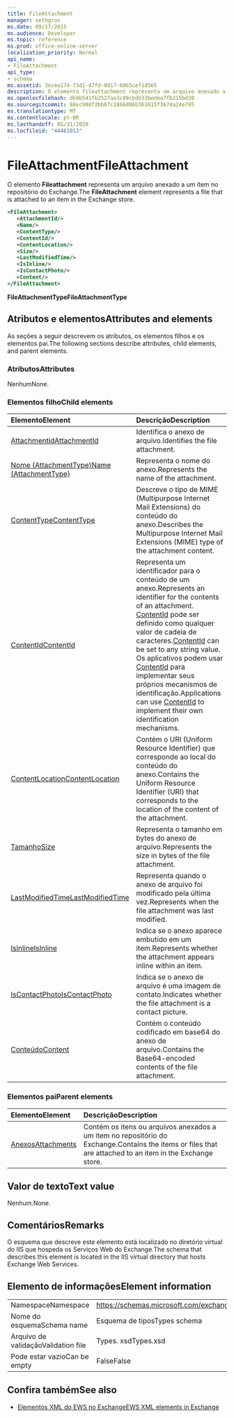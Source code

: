 ```yaml
---
title: FileAttachment
manager: sethgros
ms.date: 09/17/2015
ms.audience: Developer
ms.topic: reference
ms.prod: office-online-server
localization_priority: Normal
api_name:
- FileAttachment
api_type:
- schema
ms.assetid: 3ecea174-73d1-47fd-8917-6065cef1d565
description: O elemento fileattachment representa um arquivo anexado a um item no repositório do Exchange.
ms.openlocfilehash: db9b541fb2527ae3c09cbdb33bedea7fb215bd30
ms.sourcegitcommit: 88ec988f2bb67c1866d06b361615f3674a24e795
ms.translationtype: MT
ms.contentlocale: pt-BR
ms.lasthandoff: 05/31/2020
ms.locfileid: "44461013"
---
```

# <a name="fileattachment"></a><span data-ttu-id="aab99-103">FileAttachment</span><span class="sxs-lookup"><span data-stu-id="aab99-103">FileAttachment</span></span>

<span data-ttu-id="aab99-104">O elemento **Fileattachment** representa um arquivo anexado a um item no repositório do Exchange.</span><span class="sxs-lookup"><span data-stu-id="aab99-104">The **FileAttachment** element represents a file that is attached to an item in the Exchange store.</span></span> 
  
```XML
<FileAttachment>
   <AttachmentId/>
   <Name/>
   <ContentType/>
   <ContentId/>
   <ContentLocation/>
   <Size/>
   <LastModifiedTime/>
   <IsInline/>
   <IsContactPhoto/>
   <Content/>
</FileAttachment>
```

 <span data-ttu-id="aab99-105">**FileAttachmentType**</span><span class="sxs-lookup"><span data-stu-id="aab99-105">**FileAttachmentType**</span></span>
## <a name="attributes-and-elements"></a><span data-ttu-id="aab99-106">Atributos e elementos</span><span class="sxs-lookup"><span data-stu-id="aab99-106">Attributes and elements</span></span>

<span data-ttu-id="aab99-107">As seções a seguir descrevem os atributos, os elementos filhos e os elementos pai.</span><span class="sxs-lookup"><span data-stu-id="aab99-107">The following sections describe attributes, child elements, and parent elements.</span></span>
  
### <a name="attributes"></a><span data-ttu-id="aab99-108">Atributos</span><span class="sxs-lookup"><span data-stu-id="aab99-108">Attributes</span></span>

<span data-ttu-id="aab99-109">Nenhum</span><span class="sxs-lookup"><span data-stu-id="aab99-109">None.</span></span>
  
### <a name="child-elements"></a><span data-ttu-id="aab99-110">Elementos filho</span><span class="sxs-lookup"><span data-stu-id="aab99-110">Child elements</span></span>

|<span data-ttu-id="aab99-111">**Elemento**</span><span class="sxs-lookup"><span data-stu-id="aab99-111">**Element**</span></span>|<span data-ttu-id="aab99-112">**Descrição**</span><span class="sxs-lookup"><span data-stu-id="aab99-112">**Description**</span></span>|
|:-----|:-----|
|[<span data-ttu-id="aab99-113">Attachmentid</span><span class="sxs-lookup"><span data-stu-id="aab99-113">AttachmentId</span></span>](attachmentid.md) <br/> |<span data-ttu-id="aab99-114">Identifica o anexo de arquivo.</span><span class="sxs-lookup"><span data-stu-id="aab99-114">Identifies the file attachment.</span></span>  <br/> |
|[<span data-ttu-id="aab99-115">Nome (AttachmentType)</span><span class="sxs-lookup"><span data-stu-id="aab99-115">Name (AttachmentType)</span></span>](name-attachmenttype.md) <br/> |<span data-ttu-id="aab99-116">Representa o nome do anexo.</span><span class="sxs-lookup"><span data-stu-id="aab99-116">Represents the name of the attachment.</span></span>  <br/> |
|[<span data-ttu-id="aab99-117">ContentType</span><span class="sxs-lookup"><span data-stu-id="aab99-117">ContentType</span></span>](contenttype.md) <br/> |<span data-ttu-id="aab99-118">Descreve o tipo de MIME (Multipurpose Internet Mail Extensions) do conteúdo do anexo.</span><span class="sxs-lookup"><span data-stu-id="aab99-118">Describes the Multipurpose Internet Mail Extensions (MIME) type of the attachment content.</span></span>  <br/> |
|[<span data-ttu-id="aab99-119">ContentId</span><span class="sxs-lookup"><span data-stu-id="aab99-119">ContentId</span></span>](contentid.md) <br/> |<span data-ttu-id="aab99-120">Representa um identificador para o conteúdo de um anexo.</span><span class="sxs-lookup"><span data-stu-id="aab99-120">Represents an identifier for the contents of an attachment.</span></span> <span data-ttu-id="aab99-121">[ContentId](contentid.md) pode ser definido como qualquer valor de cadeia de caracteres.</span><span class="sxs-lookup"><span data-stu-id="aab99-121">[ContentId](contentid.md) can be set to any string value.</span></span> <span data-ttu-id="aab99-122">Os aplicativos podem usar [ContentId](contentid.md) para implementar seus próprios mecanismos de identificação.</span><span class="sxs-lookup"><span data-stu-id="aab99-122">Applications can use [ContentId](contentid.md) to implement their own identification mechanisms.</span></span>  <br/> |
|[<span data-ttu-id="aab99-123">ContentLocation</span><span class="sxs-lookup"><span data-stu-id="aab99-123">ContentLocation</span></span>](contentlocation.md) <br/> |<span data-ttu-id="aab99-124">Contém o URI (Uniform Resource Identifier) que corresponde ao local do conteúdo do anexo.</span><span class="sxs-lookup"><span data-stu-id="aab99-124">Contains the Uniform Resource Identifier (URI) that corresponds to the location of the content of the attachment.</span></span>  <br/> |
|[<span data-ttu-id="aab99-125">Tamanho</span><span class="sxs-lookup"><span data-stu-id="aab99-125">Size</span></span>](size.md) <br/> |<span data-ttu-id="aab99-126">Representa o tamanho em bytes do anexo de arquivo.</span><span class="sxs-lookup"><span data-stu-id="aab99-126">Represents the size in bytes of the file attachment.</span></span>  <br/> |
|[<span data-ttu-id="aab99-127">LastModifiedTime</span><span class="sxs-lookup"><span data-stu-id="aab99-127">LastModifiedTime</span></span>](lastmodifiedtime.md) <br/> |<span data-ttu-id="aab99-128">Representa quando o anexo de arquivo foi modificado pela última vez.</span><span class="sxs-lookup"><span data-stu-id="aab99-128">Represents when the file attachment was last modified.</span></span>  <br/> |
|[<span data-ttu-id="aab99-129">IsInline</span><span class="sxs-lookup"><span data-stu-id="aab99-129">IsInline</span></span>](isinline.md) <br/> |<span data-ttu-id="aab99-130">Indica se o anexo aparece embutido em um item.</span><span class="sxs-lookup"><span data-stu-id="aab99-130">Represents whether the attachment appears inline within an item.</span></span>  <br/> |
|[<span data-ttu-id="aab99-131">IsContactPhoto</span><span class="sxs-lookup"><span data-stu-id="aab99-131">IsContactPhoto</span></span>](iscontactphoto.md) <br/> |<span data-ttu-id="aab99-132">Indica se o anexo de arquivo é uma imagem de contato.</span><span class="sxs-lookup"><span data-stu-id="aab99-132">Indicates whether the file attachment is a contact picture.</span></span>  <br/> |
|[<span data-ttu-id="aab99-133">Conteúdo</span><span class="sxs-lookup"><span data-stu-id="aab99-133">Content</span></span>](content.md) <br/> |<span data-ttu-id="aab99-134">Contém o conteúdo codificado em base64 do anexo de arquivo.</span><span class="sxs-lookup"><span data-stu-id="aab99-134">Contains the Base64-encoded contents of the file attachment.</span></span>  <br/> |
   
### <a name="parent-elements"></a><span data-ttu-id="aab99-135">Elementos pai</span><span class="sxs-lookup"><span data-stu-id="aab99-135">Parent elements</span></span>

|<span data-ttu-id="aab99-136">**Elemento**</span><span class="sxs-lookup"><span data-stu-id="aab99-136">**Element**</span></span>|<span data-ttu-id="aab99-137">**Descrição**</span><span class="sxs-lookup"><span data-stu-id="aab99-137">**Description**</span></span>|
|:-----|:-----|
|[<span data-ttu-id="aab99-138">Anexos</span><span class="sxs-lookup"><span data-stu-id="aab99-138">Attachments</span></span>](attachments-ex15websvcsotherref.md) <br/> |<span data-ttu-id="aab99-139">Contém os itens ou arquivos anexados a um item no repositório do Exchange.</span><span class="sxs-lookup"><span data-stu-id="aab99-139">Contains the items or files that are attached to an item in the Exchange store.</span></span>  <br/> |
   
## <a name="text-value"></a><span data-ttu-id="aab99-140">Valor de texto</span><span class="sxs-lookup"><span data-stu-id="aab99-140">Text value</span></span>

<span data-ttu-id="aab99-141">Nenhum.</span><span class="sxs-lookup"><span data-stu-id="aab99-141">None.</span></span>
  
## <a name="remarks"></a><span data-ttu-id="aab99-142">Comentários</span><span class="sxs-lookup"><span data-stu-id="aab99-142">Remarks</span></span>

<span data-ttu-id="aab99-143">O esquema que descreve este elemento está localizado no diretório virtual do IIS que hospeda os Serviços Web do Exchange.</span><span class="sxs-lookup"><span data-stu-id="aab99-143">The schema that describes this element is located in the IIS virtual directory that hosts Exchange Web Services.</span></span>
  
## <a name="element-information"></a><span data-ttu-id="aab99-144">Elemento de informações</span><span class="sxs-lookup"><span data-stu-id="aab99-144">Element information</span></span>

|||
|:-----|:-----|
|<span data-ttu-id="aab99-145">Namespace</span><span class="sxs-lookup"><span data-stu-id="aab99-145">Namespace</span></span>  <br/> |https://schemas.microsoft.com/exchange/services/2006/types  <br/> |
|<span data-ttu-id="aab99-146">Nome do esquema</span><span class="sxs-lookup"><span data-stu-id="aab99-146">Schema name</span></span>  <br/> |<span data-ttu-id="aab99-147">Esquema de tipos</span><span class="sxs-lookup"><span data-stu-id="aab99-147">Types schema</span></span>  <br/> |
|<span data-ttu-id="aab99-148">Arquivo de validação</span><span class="sxs-lookup"><span data-stu-id="aab99-148">Validation file</span></span>  <br/> |<span data-ttu-id="aab99-149">Types. xsd</span><span class="sxs-lookup"><span data-stu-id="aab99-149">Types.xsd</span></span>  <br/> |
|<span data-ttu-id="aab99-150">Pode estar vazio</span><span class="sxs-lookup"><span data-stu-id="aab99-150">Can be empty</span></span>  <br/> |<span data-ttu-id="aab99-151">False</span><span class="sxs-lookup"><span data-stu-id="aab99-151">False</span></span>  <br/> |
   
## <a name="see-also"></a><span data-ttu-id="aab99-152">Confira também</span><span class="sxs-lookup"><span data-stu-id="aab99-152">See also</span></span>



- [<span data-ttu-id="aab99-153">Elementos XML do EWS no Exchange</span><span class="sxs-lookup"><span data-stu-id="aab99-153">EWS XML elements in Exchange</span></span>](ews-xml-elements-in-exchange.md)

